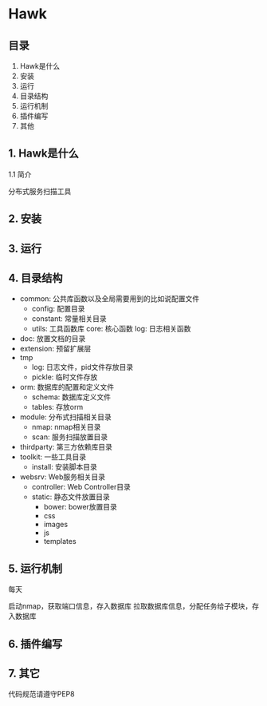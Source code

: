 # Hawk

## 目录

1. Hawk是什么
2. 安装
3. 运行
4. 目录结构
5. 运行机制
6. 插件编写
7. 其他

## 1. Hawk是什么

1.1 简介

分布式服务扫描工具

## 2. 安装

## 3. 运行

## 4. 目录结构

- common: 公共库函数以及全局需要用到的比如说配置文件
    - config: 配置目录
    - constant: 常量相关目录
    - utils: 工具函数库
    core: 核心函数
    log: 日志相关函数
- doc: 放置文档的目录
- extension: 预留扩展层
- tmp
  - log: 日志文件，pid文件存放目录
  - pickle: 临时文件存放
- orm: 数据库的配置和定义文件
    - schema: 数据库定义文件
    - tables: 存放orm
- module: 分布式扫描相关目录
    - nmap: nmap相关目录
    - scan: 服务扫描放置目录
- thirdparty: 第三方依赖库目录
- toolkit: 一些工具目录
    - install: 安装脚本目录
- websrv: Web服务相关目录
    - controller: Web Controller目录
    - static: 静态文件放置目录
        - bower: bower放置目录
        - css
        - images
        - js
        - templates

## 5. 运行机制

每天

启动nmap，获取端口信息，存入数据库
拉取数据库信息，分配任务给子模块，存入数据库

## 6. 插件编写


## 7. 其它

代码规范请遵守PEP8